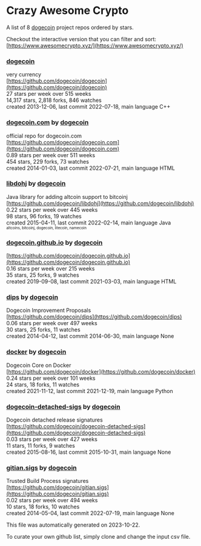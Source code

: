 # Crazy Awesome Crypto
A list of 8 [dogecoin](https://github.com/dogecoin) project repos ordered by stars.  

Checkout the interactive version that you can filter and sort: 
[https://www.awesomecrypto.xyz/](https://www.awesomecrypto.xyz/)  


### [dogecoin](https://github.com/dogecoin/dogecoin)  
very currency  
[https://github.com/dogecoin/dogecoin](https://github.com/dogecoin/dogecoin)  
27 stars per week over 515 weeks  
14,317 stars, 2,818 forks, 846 watches  
created 2013-12-06, last commit 2022-07-18, main language C++  


### [dogecoin.com](https://github.com/dogecoin/dogecoin.com) by [dogecoin](https://github.com/dogecoin)  
official repo for dogecoin.com  
[https://github.com/dogecoin/dogecoin.com](https://github.com/dogecoin/dogecoin.com)  
0.89 stars per week over 511 weeks  
454 stars, 229 forks, 73 watches  
created 2014-01-03, last commit 2022-07-21, main language HTML  


### [libdohj](https://github.com/dogecoin/libdohj) by [dogecoin](https://github.com/dogecoin)  
Java library for adding altcoin support to bitcoinj  
[https://github.com/dogecoin/libdohj](https://github.com/dogecoin/libdohj)  
0.22 stars per week over 445 weeks  
98 stars, 96 forks, 19 watches  
created 2015-04-11, last commit 2022-02-14, main language Java  
<sub><sup>altcoins, bitcoinj, dogecoin, litecoin, namecoin</sup></sub>


### [dogecoin.github.io](https://github.com/dogecoin/dogecoin.github.io) by [dogecoin](https://github.com/dogecoin)  
  
[https://github.com/dogecoin/dogecoin.github.io](https://github.com/dogecoin/dogecoin.github.io)  
0.16 stars per week over 215 weeks  
35 stars, 25 forks, 9 watches  
created 2019-09-08, last commit 2021-03-03, main language HTML  


### [dips](https://github.com/dogecoin/dips) by [dogecoin](https://github.com/dogecoin)  
Dogecoin Improvement Proposals  
[https://github.com/dogecoin/dips](https://github.com/dogecoin/dips)  
0.06 stars per week over 497 weeks  
30 stars, 25 forks, 11 watches  
created 2014-04-12, last commit 2014-06-30, main language None  


### [docker](https://github.com/dogecoin/docker) by [dogecoin](https://github.com/dogecoin)  
Dogecoin Core on Docker  
[https://github.com/dogecoin/docker](https://github.com/dogecoin/docker)  
0.24 stars per week over 101 weeks  
24 stars, 18 forks, 11 watches  
created 2021-11-12, last commit 2021-12-19, main language Python  


### [dogecoin-detached-sigs](https://github.com/dogecoin/dogecoin-detached-sigs) by [dogecoin](https://github.com/dogecoin)  
Dogecoin detached release signatures  
[https://github.com/dogecoin/dogecoin-detached-sigs](https://github.com/dogecoin/dogecoin-detached-sigs)  
0.03 stars per week over 427 weeks  
11 stars, 11 forks, 9 watches  
created 2015-08-16, last commit 2015-10-31, main language None  


### [gitian.sigs](https://github.com/dogecoin/gitian.sigs) by [dogecoin](https://github.com/dogecoin)  
Trusted Build Process signatures  
[https://github.com/dogecoin/gitian.sigs](https://github.com/dogecoin/gitian.sigs)  
0.02 stars per week over 494 weeks  
10 stars, 18 forks, 10 watches  
created 2014-05-04, last commit 2022-07-19, main language None  


This file was automatically generated on 2023-10-22.  

To curate your own github list, simply clone and change the input csv file.  
